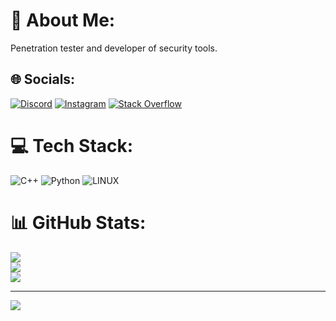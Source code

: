 # 💫 About Me:
Penetration tester and developer of security tools.


## 🌐 Socials:
[![Discord](https://img.shields.io/badge/Discord-%237289DA.svg?logo=discord&logoColor=white)](https://discord.gg/MatinNASA#7836) [![Instagram](https://img.shields.io/badge/Instagram-%23E4405F.svg?logo=Instagram&logoColor=white)](https://instagram.com/matinafzalasr) [![Stack Overflow](https://img.shields.io/badge/-Stackoverflow-FE7A16?logo=stack-overflow&logoColor=white)](https://stackoverflow.com/users/21535888) 

# 💻 Tech Stack:
![C++](https://img.shields.io/badge/c++-%2300599C.svg?style=plastic&logo=c%2B%2B&logoColor=white) ![Python](https://img.shields.io/badge/python-3670A0?style=plastic&logo=python&logoColor=ffdd54) ![LINUX](https://img.shields.io/badge/Linux-FCC624?style=plastic&logo=linux&logoColor=black)
# 📊 GitHub Stats:
![](https://github-readme-stats.vercel.app/api?username=MatinAfzal&theme=dark&hide_border=false&include_all_commits=false&count_private=false)<br/>
![](https://github-readme-streak-stats.herokuapp.com/?user=MatinAfzal&theme=dark&hide_border=false)<br/>
![](https://github-readme-stats.vercel.app/api/top-langs/?username=MatinAfzal&theme=dark&hide_border=false&include_all_commits=false&count_private=false&layout=compact)

---
[![](https://visitcount.itsvg.in/api?id=MatinAfzal&icon=5&color=9)](https://visitcount.itsvg.in)

<!-- Proudly created with GPRM ( https://gprm.itsvg.in ) -->
